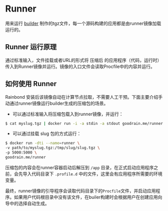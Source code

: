 # Runner
用来运行  [builder](https://github.com/goodrain/builder) 制作的tgz文件，每一个源码构建的应用都是由runner镜像加载运行的。

## Runner 运行原理

通过标准输入，文件挂载或者URL的形式将 压缩后 的应用程序（代码，运行时）传入到Runner镜像并运行。镜像的入口文件会读取Procfile中的内容并运行。

## 如何使用 Runner
Rainbond 安装后该镜像自动在计算节点拉取，不需要人工干预。下面主要介绍手动通过runner镜像运行builder生成的压缩包的场景。


- 可以通过标准输入将压缩包载入到runner镜像，并运行：

```bash
$ cat myslug.tgz | docker run -i -a stdin -a stdout goodrain.me/runner
```

- 可以通过挂载 slug 包的方式运行：

```bash
$ docker run -dti --name=runner \
-v path/to/myslug.tgz:/tmp/slug/slug.tgz \
-p 5000:5000 \
goodrain.me/runner
```

压缩包的内容会在runner容器启动后解压到 `/app` 目录，在正式启动应用程序之前，会先导入代码目录下 `.profile.d` 中的文件，这里会有应用程序所需要的环境变量。

最终，runner镜像的引导程序会读取代码目录下的`Procfile`文件，并启动应用程序。如果用户代码根目录中没有该文件，在builer构建时会根据用户在创建应用向导中的选择自动生成。
